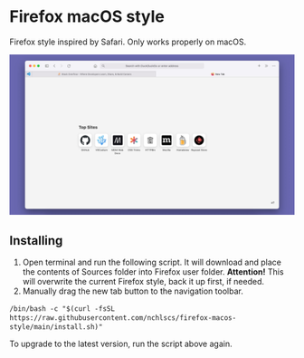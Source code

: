 # Firefox macOS style
Firefox style inspired by Safari. Only works properly on macOS.

![Preview](https://raw.githubusercontent.com/nchlscs/firefox-macos-style/main/Preview.jpg)

## Installing

1. Open terminal and run the following script. It will download and place the contents of Sources folder into Firefox user folder. **Attention!** This will overwrite the current Firefox style, back it up first, if needed.
2. Manually drag the new tab button to the navigation toolbar.

```
/bin/bash -c "$(curl -fsSL https://raw.githubusercontent.com/nchlscs/firefox-macos-style/main/install.sh)"
```

To upgrade to the latest version, run the script above again.